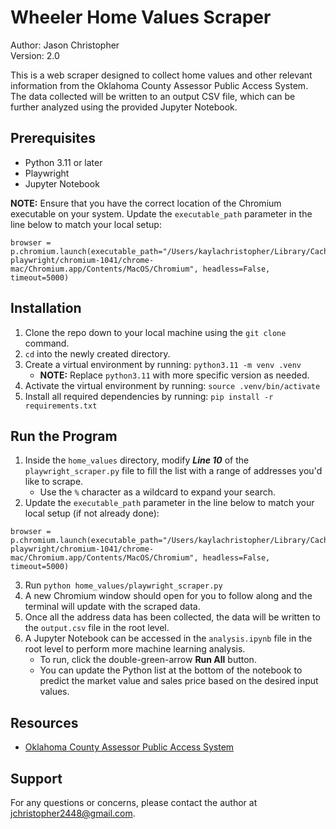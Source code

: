 # Wheeler Home Values Scraper

Author: Jason Christopher  
Version: 2.0

This is a web scraper designed to collect home values and other relevant information from the Oklahoma County Assessor Public Access System. The data collected will be written to an output CSV file, which can be further analyzed using the provided Jupyter Notebook.

## Prerequisites

- Python 3.11 or later
- Playwright
- Jupyter Notebook

**NOTE:** Ensure that you have the correct location of the Chromium executable on your system. Update the `executable_path` parameter in the line below to match your local setup:

```
browser = p.chromium.launch(executable_path="/Users/kaylachristopher/Library/Caches/ms-playwright/chromium-1041/chrome-mac/Chromium.app/Contents/MacOS/Chromium", headless=False, timeout=5000)
```

## Installation

1. Clone the repo down to your local machine using the `git clone` command.
2. `cd` into the newly created directory.
3. Create a virtual environment by running: `python3.11 -m venv .venv`
   * **NOTE:** Replace `python3.11` with more specific version as needed.
4. Activate the virtual environment by running: `source .venv/bin/activate`
5. Install all required dependencies by running: `pip install -r requirements.txt`

## Run the Program

1. Inside the `home_values` directory, modify ***Line 10*** of the `playwright_scraper.py` file to fill the list with a range of addresses you'd like to scrape.
   * Use the `%` character as a wildcard to expand your search.
2. Update the `executable_path` parameter in the line below to match your local setup (if not already done):

```
browser = p.chromium.launch(executable_path="/Users/kaylachristopher/Library/Caches/ms-playwright/chromium-1041/chrome-mac/Chromium.app/Contents/MacOS/Chromium", headless=False, timeout=5000)
```

3. Run `python home_values/playwright_scraper.py`
4. A new Chromium window should open for you to follow along and the terminal will update with the scraped data.
5. Once all the address data has been collected, the data will be written to the `output.csv` file in the root level.
6. A Jupyter Notebook can be accessed in the `analysis.ipynb` file in the root level to perform more machine learning analysis.
   * To run, click the double-green-arrow **Run All** button.
   * You can update the Python list at the bottom of the notebook to predict the market value and sales price based on the desired input values.

## Resources

- [Oklahoma County Assessor Public Access System](https://docs.oklahomacounty.org/AssessorWP5/DefaultSearch.asp)

## Support

For any questions or concerns, please contact the author at [jchristopher2448@gmail.com](mailto:jchristopher2448@gmail.com).